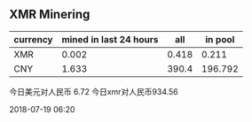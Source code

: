 ## XMR Minering

|currency|mined in last 24 hours|all|in pool|
|---|---|---|---|
|XMR|0.002|0.418|0.211|
|CNY|1.633|390.4|196.792|

今日美元对人民币 6.72	今日xmr对人民币934.56


2018-07-19 06:20